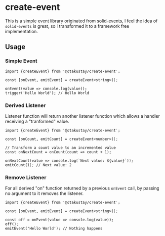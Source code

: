 # create-event

This is a simple event library originated from [solid-events](https://github.com/devagrawal09/solid-events), I feel the idea of `solid-events` is great, so I transformed it to a framework free implementation.

## Usage

### Simple Event

```tsx
import {createEvent} from '@otakustay/create-event';

const [onEvent, emitEvent] = createEvent<string>();

onEvent(value => console.log(value));
trigger('Hello World'); // Hello World
```

### Derived Listener

Listener function will return another listener function which allows a handler receiving a "tranformed" value.

```tsx
import {createEvent} from '@otakustay/create-event';

const [onCount, emitCount] = createEvent<number>();

// Transform a count value to an incremented value
const onNextCount = onCount(count => count + 1);

onNextCount(value => console.log(`Next value: ${value}`));
emitCount(1); // Next value: 2
```

### Remove Listener

For all derived "on" function returned by a previous `onEvent` call, by passing no argument to it removes the listener.

```tsx
import {createEvent} from '@otakustay/create-event';

const [onEvent, emitEvent] = createEvent<string>();

const off = onEvent(value => console.log(value));
off();
emitEvent('Hello World'); // Nothing happens
```
